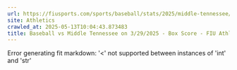 ```yaml
---
url: https://fiusports.com/sports/baseball/stats/2025/middle-tennessee/boxscore/12751
site: Athletics
crawled_at: 2025-05-13T10:04:43.873483
title: Baseball vs Middle Tennessee on 3/29/2025 - Box Score - FIU Athletics
---
```


Error generating fit markdown: '<' not supported between instances of 'int' and 'str'